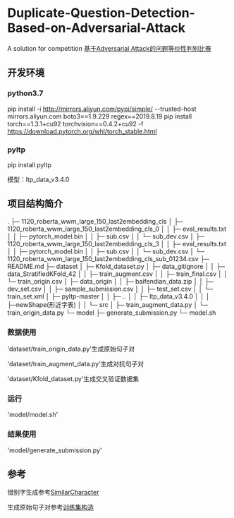 # Duplicate-Question-Detection-Based-on-Adversarial-Attack
A solution for competition [基于Adversarial Attack的问题等价性判别比赛](https://www.biendata.com/competition/2019diac/)

## 开发环境

### python3.7 

pip install -i http://mirrors.aliyun.com/pypi/simple/ --trusted-host mirrors.aliyun.com  boto3==1.9.229 regex==2019.8.19
pip install torch==1.3.1+cu92 torchvision==0.4.2+cu92 -f https://download.pytorch.org/whl/torch_stable.html

### pyltp

pip install pyltp

模型：ltp_data_v3.4.0 

## 项目结构简介
.
├─ 1120_roberta_wwm_large_150_last2embedding_cls
│    ├─ 1120_roberta_wwm_large_150_last2embedding_cls_0
│    │    ├─ eval_results.txt
│    │    ├─ pytorch_model.bin
│    │    ├─ sub.csv
│    │    └─ sub_dev.csv
│    ├─ 1120_roberta_wwm_large_150_last2embedding_cls_3
│    │    ├─ eval_results.txt
│    │    ├─ pytorch_model.bin
│    │    ├─ sub.csv
│    │    └─ sub_dev.csv
│    └─ 1120_roberta_wwm_large_150_last2embedding_cls_sub_01234.csv
├─ README.md
├─ dataset
│    ├─ Kfold_dataset.py
│    ├─ data_gitignore
│    │    ├─ data_StratifiedKFold_42
│    │    ├─ train_augment.csv
│    │    ├─ train_final.csv
│    │    └─ train_origin.csv
│    ├─ data_origin
│    │    ├─ baifendian_data.zip
│    │    ├─ dev_set.csv
│    │    ├─ sample_submission.csv
│    │    ├─ test_set.csv
│    │    └─ train_set.xml
│    ├─ pyltp-master
│    │    ├─ ..
│    │    ├─ ltp_data_v3.4.0
│    │    │    ├─newShape(形近字表)
│    │    └─ src
│    ├─ train_augment_data.py
│    └─ train_origin_data.py
└─ model
       ├─ generate_submission.py
       └─ model.sh

### 数据使用

'dataset/train_origin_data.py'生成原始句子对

'dataset/train_augment_data.py'生成对抗句子对

'dataset/Kfold_dataset.py'生成交叉验证数据集

### 运行
'model/model.sh'

### 结果使用
'model/generate_submission.py'

## 参考
错别字生成参考[SimilarCharacter](https://github.com/contr4l/SimilarCharacter)

生成原始句子对参考[训练集构造](https://www.biendata.com/forum/view_post_category/718/)


 
